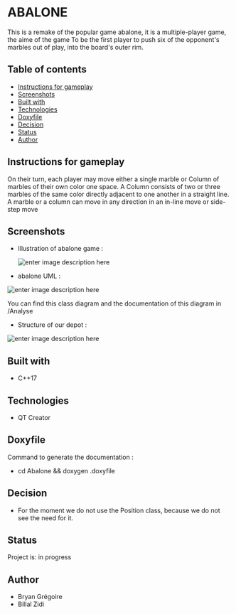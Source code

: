 







# ABALONE

This is a remake of the popular game abalone, it is a multiple-player game, the aime of the game To be the first player to push six of the opponent's marbles out of play, into the board's outer rim. 

## Table of contents

-   [Instructions for gameplay](#instructions-for-gameplay)
-   [Screenshots](#screenshots)
-   [Built with](#built-with)
-   [Technologies](#technologies)
-   [Doxyfile](#doxyfile)
-   [Decision](#decision)
-   [Status](#status)
-   [Author](#author)

## Instructions for gameplay

On their turn, each player may move either a single marble or Column of marbles of their own color one space. A Column consists of two or three marbles of the same color directly adjacent to one another in a straight line. A marble or a column can move in any direction in an in-line move or side-step move

## Screenshots
- Illustration of abalone game : 

	![enter image description here](https://zupimages.net/up/21/06/crpw.jpg)

- abalone UML :

![enter image description here](https://zupimages.net/up/21/07/0vaq.png)

You can find this class diagram and the documentation of this diagram in /Analyse

- Structure of our depot : 

![enter image description here](https://zupimages.net/up/21/07/g9nz.png)

## Built with

-  C++17

## Technologies

- QT Creator

## Doxyfile 

Command to generate the documentation : 
- cd Abalone && doxygen .doxyfile

## Decision 

- For the moment we do not use the Position class, because we do not see the need for it.

## Status

Project is:  in progress

## Author
- Bryan Grégoire 
- Billal Zidi